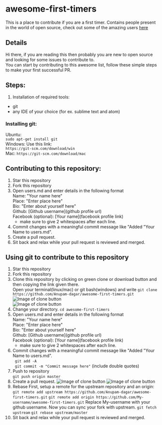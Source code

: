 # awesome-first-timers
This is a place to contribute if you are a first timer. Contains people present in the world of open source, check out some of the amazing users [here](http://www.anupamdagar.me/awesome-first-timers/users)

## Details
Hi there, if you are reading this then probably you are new to open source and looking for some issues to contribute to.  
You can start by contributing to this awesome list, follow these simple steps to make your first successful PR.  

## Steps:
1. Installation of required tools:
* git
* any IDE of your choice (for ex. sublime text and atom)

### Installing git:
Ubuntu:  
```sudo apt-get install git```  
Windows:
Use this link:  
```https://git-scm.com/download/win```  
Mac:
```https://git-scm.com/download/mac```  

## Contributing to this repository:
1. Star this repository
2. Fork this repository
3. Open users.md and enter details in the following format  
   Name: "Your name here"  
   Place: "Enter place here"  
   Bio: "Enter about yourself here"  
   Github: [Github username](github profile url)  
   Facebook (optional): [Your name](facebook profile link)  
   * make sure to give 2 whitespaces after each line.  
4. Commit changes with a meaningful commit message like "Added "Your Name to users.md".     
5. Create a pull request.
6. Sit back and relax while your pull request is reviewed and merged.

## Using git to contribute to this repository  
1. Star this repository
2. Fork this repository
3. Clone this repository by clicking on green clone or download button and then copying the link given there.  
   Open your terminal(linux/mac) or git bash(windows) and write ```git clone https://github.com/Anupam-dagar/awesome-first-timers.git```  
![Image of clone button](https://raw.githubusercontent.com/Anupam-dagar/awesome-first-timers/master/img/clone.png)  
![Image of clone button](https://raw.githubusercontent.com/Anupam-dagar/awesome-first-timers/master/img/clonelink.png)
4. Change your directory.
   ```cd awesome-first-timers```  
3. Open users.md and enter details in the following format  
   Name: "Your name here"  
   Place: "Enter place here"  
   Bio: "Enter about yourself here"  
   Github: [Github username](github profile url)  
   Facebook (optional): [Your name](facebook profile link)  
   * make sure to give 2 whitespaces after each line.  
4. Commit changes with a meaningful commit message like "Added "Your Name to users.md".  
   ``` git add -A```  
   ``` git commit -m "Commit message here"``` (include double quotes)
5. Push to repository  
   ```git push origin master```
6. Create a pull request.
![Image of clone button](https://raw.githubusercontent.com/Anupam-dagar/awesome-first-timers/master/img/PR.png)
![Image of clone button](https://raw.githubusercontent.com/Anupam-dagar/awesome-first-timers/master/img/PRnew.png)
7. Rebase
   First, setup a remote for the upstream repository and an origin:
   ```git remote add upstream https://github.com/Anupam-dagar/awesome-first-timers.git```
   ```git remote add origin https://github.com/My-username/awesome-first-timers.git```
   Replace My-username with your github username. Now you can sync your fork with upstream.
   ```git fetch upstream```
   ```git rebase upstream/master```
8. Sit back and relax while your pull request is reviewed and merged.
